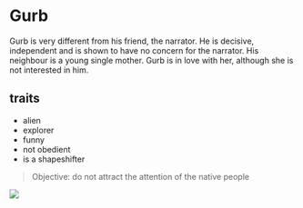 # Gurb
Gurb is very different from his friend, the narrator. He is decisive, independent and is shown to have no concern for the narrator. His neighbour is a young single mother. Gurb is in love with her, although she is not interested in him.
## traits
* alien
* explorer
* funny
* not obedient
* is a shapeshifter
> Objective: do not attract the attention of the native people
<img src="https://upload.wikimedia.org/wikipedia/commons/thumb/b/bc/Marta_Sanchez_during_the_promotion_of_her_last_album_in_April_2007.jpg/200px-Marta_Sanchez_during_the_promotion_of_her_last_album_in_April_2007.jpg"/>